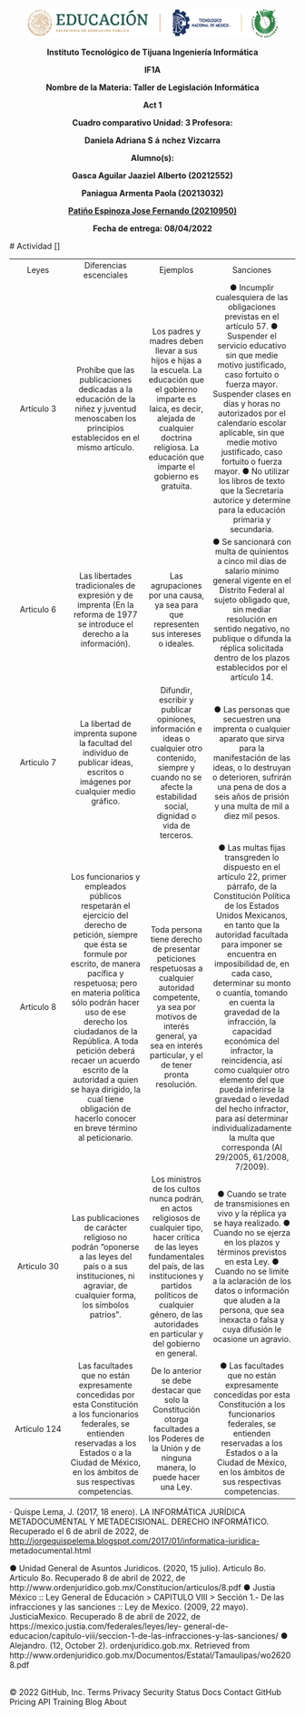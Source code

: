 <p align="center"><img src="IMG/LOGOTIPO.png"/></p>
<p align="center">
    <strong>Instituto Tecnológico de Tijuana Ingeniería Informática</strong>
</p>
<p align="center">
    <strong>IF1A</strong>
</p>
<p align="center">
    <strong></strong>
</p>
<p align="center">
    <strong>Nombre de la Materia: Taller de Legislación Informática</strong>
</p>
<p align="center">
    <strong></strong>
</p>
<p align="center">
    <strong>Act 1</strong>
</p>
<p align="center">
    <strong>Cuadro comparativo Unidad: 3 Profesora:</strong>
</p>
<p align="center">
    <strong>Daniela Adriana S</strong>
    <strong>á</strong>
    <strong>nchez Vizcarra</strong>
</p>
<p align="center">
    <strong></strong>
</p>
<p align="center">
    <strong>Alumno(s):</strong>
</p>
<p align="center">
    <strong>Gasca Aguilar Jaaziel Alberto (20212552) </strong>
</p>
<p align="center">
    <strong>Paniagua Armenta Paola (20213032) </strong>
</p>
<p align="center">
    <strong><u>Patiño Espinoza Jose Fernando (20210950)</u></strong>
</p>
<p align="center">
    <strong></strong>
</p>
<p align="center">
    <strong>Fecha de entrega: 08/04/2022</strong>
</p>
# Actividad []
<table style="width: 100%; text-align: center;">
  <tr>
    <td style="width: 50%;">Leyes</td>
    <td style="width: 50%;">Diferencias escenciales</td>
    <td style="width: 50%;">Ejemplos</td>
    <td style="width: 50%;">Sanciones</td>
  </tr>
  <tr>
    <td style="width: 50%; "> Artículo 3 </td>
    <td style="width: 50%; ">
Prohíbe que las publicaciones dedicadas a la educación de la niñez y juventud menoscaben los principios establecidos en el mismo artículo.
 </td>
<td>
Los padres y madres deben llevar a sus hijos e hijas a la escuela. La educación que el gobierno imparte es laica, es decir, alejada de cualquier doctrina religiosa. La educación que imparte el gobierno es gratuita.
</td>
<td>
●  Incumplir cualesquiera de las obligaciones previstas en el artículo 57.
● Suspender el servicio educativo sin que medie motivo justificado, caso fortuito o fuerza mayor.
Suspender clases en días y horas no autorizados por el calendario escolar aplicable, sin que medie motivo justificado, caso fortuito o fuerza mayor.
● No utilizar los libros de texto que la Secretaría autorice y determine para la educación primaria y secundaria.
</td>
    
  </tr>
  <tr>
    <td style="width: 50%; "> Articulo 6 </td>
    <td>
Las libertades tradicionales de expresión y de imprenta (En la reforma de 1977 se introduce el derecho a la información).
</td>
<td>
Las agrupaciones por una causa, ya sea para que representen sus intereses o ideales.
</td>
<td>
● Se sancionará con multa de quinientos a cinco mil días de salario mínimo general vigente en el Distrito Federal al sujeto obligado que, sin mediar resolución en sentido negativo, no publique o difunda la réplica solicitada dentro de los plazos establecidos por el artículo 14.
</td>
  </tr>
  <tr>
<td style="width: 50%; ">Articulo 7</td>
<td>
La libertad de imprenta supone la facultad del individuo de publicar ideas, escritos o imágenes por cualquier medio gráfico.
</td>
<td>Difundir, escribir y publicar opiniones, información e ideas o cualquier otro contenido, siempre y cuando no se afecte la estabilidad social, dignidad o vida de terceros.</td>
<td>
● Las personas que secuestren una imprenta o cualquier aparato que sirva para la manifestación de las ideas, o lo destruyan o deterioren, sufrirán una pena de dos a seis años de prisión y una multa de mil a diez mil pesos.
</td>
  </tr>
  <tr>
  <td style="width: 50%; ">Articulo 8</td>
  <td>Los funcionarios y empleados públicos respetarán el ejercicio del derecho de petición, siempre que ésta se formule por escrito, de manera pacífica y respetuosa; pero en materia política sólo podrán hacer uso de ese derecho los ciudadanos de la República.
A toda petición deberá recaer un acuerdo escrito de la autoridad a quien se haya dirigido, la cual tiene obligación de hacerlo conocer en breve término al peticionario. 
</td>
  <td>Toda persona tiene derecho de presentar peticiones respetuosas a cualquier autoridad competente, ya sea por motivos de interés general, ya sea en interés particular, y el de tener pronta resolución.</td>
  <td>
  ● Las multas fijas transgreden lo dispuesto en el artículo 22, primer párrafo, de la Constitución Política de los Estados Unidos Mexicanos, en tanto que la autoridad facultada para imponer se encuentra en imposibilidad de, en cada caso, determinar su monto o cuantía, tomando en cuenta la gravedad de la infracción, la capacidad económica del infractor, la reincidencia, así como cualquier otro elemento del que pueda inferirse la gravedad o levedad del hecho infractor, para así determinar individualizadamente la multa que corresponda (AI 29/2005, 61/2008, 7/2009).</td>
  </tr>
  <tr>
    </tr>
<tr>
  <td style="width: 50%; ">Articulo 30</td>
  <td>Las publicaciones de carácter religioso no podrán “oponerse a las leyes del país o a sus instituciones, ni agraviar, de cualquier forma, los símbolos patrios”.
</td>
  <td>
  Los ministros de los cultos nunca podrán, en actos religiosos de cualquier tipo, hacer crítica de las leyes fundamentales del país, de las instituciones y partidos políticos de cualquier género, de las autoridades en particular y del gobierno en general. </td>
  <td>
● Cuando se trate de transmisiones en vivo y la réplica ya se haya realizado.
 ● Cuando no se ejerza en los plazos y términos previstos en esta Ley.
 ● Cuando no se limite a la aclaración de los datos o información que aluden a la persona, que sea inexacta o falsa y cuya difusión le ocasione un agravio.
</td>
</tr>
    <td style="width: 50%; ">Articulo 124</td>
    <td>
Las facultades que no están expresamente concedidas por esta Constitución a los funcionarios federales, se entienden reservadas a los Estados o a la Ciudad de México, en los ámbitos de sus respectivas competencias.
</td>
<td>
De lo anterior se debe destacar que solo la Constitución otorga facultades a los Poderes de la Unión y de ninguna manera, lo puede hacer una Ley.
</td>
<td>
● Las facultades que no están expresamente concedidas por esta Constitución a los funcionarios federales, se entienden reservadas a los Estados o a la Ciudad de México, en los ámbitos de sus respectivas competencias.
  </tr>
</table>

            
<p>
    · Quispe Lema, J. (2017, 18 enero). LA INFORMÁTICA JURÍDICA METADOCUMENTAL
    Y METADECISIONAL. DERECHO INFORMÁTICO. Recuperado el 6 de abril de 2022, de
    <a  href = "http://jorgequispelema.blogspot.com/2017/01/informatica-juridica-" >
        http://jorgequispelema.blogspot.com/2017/01/informatica-juridica-
    </a>
    metadocumental.html
</p> 
<p> 
● Unidad General de Asuntos Juridicos. (2020, 15 julio). Articulo 8o. Articulo 8o.
Recuperado 8 de abril de 2022, de
http://www.ordenjuridico.gob.mx/Constitucion/articulos/8.pdf
● Justia México :: Ley General de Educación &gt; CAPITULO VIII &gt; Sección 1.- De las
infracciones y las sanciones :: Ley de Mexico. (2009, 22 mayo). JusticiaMexico.
Recuperado 8 de abril de 2022, de https://mexico.justia.com/federales/leyes/ley-
general-de-educacion/capitulo-viii/seccion-1-de-las-infracciones-y-las-sanciones/
● Alejandro. (12, October 2). ordenjuridico.gob.mx. Retrieved from
http://www.ordenjuridico.gob.mx/Documentos/Estatal/Tamaulipas/wo26208.pdf
</p> 
<br/>
© 2022 GitHub, Inc.
Terms
Privacy
Security
Status
Docs
Contact GitHub
Pricing
API
Training
Blog
About
